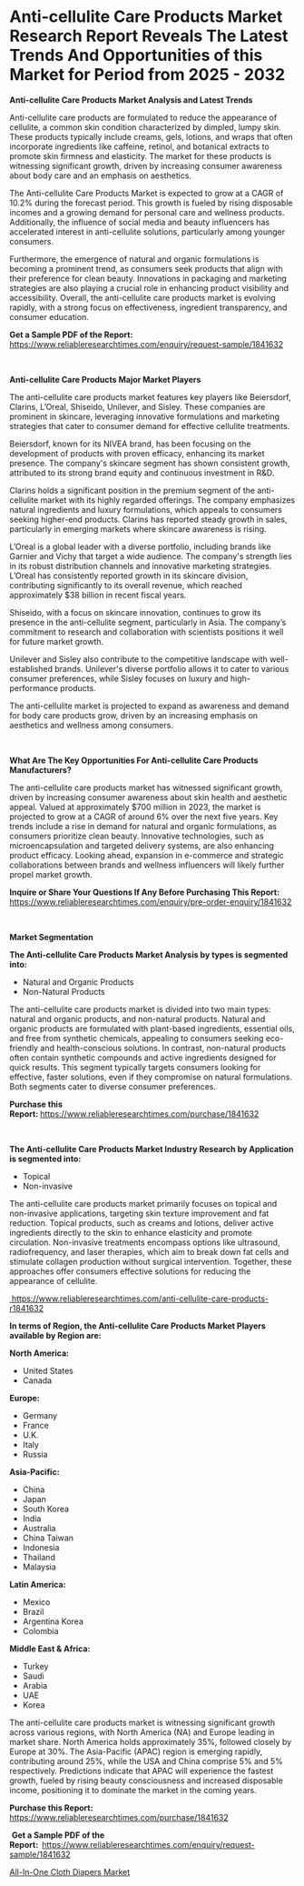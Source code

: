 <p><h1>Anti-cellulite Care Products Market Research Report Reveals The Latest Trends And Opportunities of this Market for Period from 2025 - 2032</h1></p><p><strong>Anti-cellulite Care Products Market Analysis and Latest Trends</strong></p>
<p><p>Anti-cellulite care products are formulated to reduce the appearance of cellulite, a common skin condition characterized by dimpled, lumpy skin. These products typically include creams, gels, lotions, and wraps that often incorporate ingredients like caffeine, retinol, and botanical extracts to promote skin firmness and elasticity. The market for these products is witnessing significant growth, driven by increasing consumer awareness about body care and an emphasis on aesthetics.</p><p>The Anti-cellulite Care Products Market is expected to grow at a CAGR of 10.2% during the forecast period. This growth is fueled by rising disposable incomes and a growing demand for personal care and wellness products. Additionally, the influence of social media and beauty influencers has accelerated interest in anti-cellulite solutions, particularly among younger consumers.</p><p>Furthermore, the emergence of natural and organic formulations is becoming a prominent trend, as consumers seek products that align with their preference for clean beauty. Innovations in packaging and marketing strategies are also playing a crucial role in enhancing product visibility and accessibility. Overall, the anti-cellulite care products market is evolving rapidly, with a strong focus on effectiveness, ingredient transparency, and consumer education.</p></p>
<p><strong>Get a Sample PDF of the Report:&nbsp;</strong> <a href="https://www.reliableresearchtimes.com/enquiry/request-sample/1841632?utm_campaign=2277&utm_medium=2&utm_source=Github&utm_content=ia&utm_term=10022025&utm_id=anti-cellulite-care-products">https://www.reliableresearchtimes.com/enquiry/request-sample/1841632</a></p>
<p>&nbsp;</p>
<p><strong>Anti-cellulite Care Products Major Market Players</strong></p>
<p><p>The anti-cellulite care products market features key players like Beiersdorf, Clarins, L’Oreal, Shiseido, Unilever, and Sisley. These companies are prominent in skincare, leveraging innovative formulations and marketing strategies that cater to consumer demand for effective cellulite treatments.</p><p>Beiersdorf, known for its NIVEA brand, has been focusing on the development of products with proven efficacy, enhancing its market presence. The company's skincare segment has shown consistent growth, attributed to its strong brand equity and continuous investment in R&D. </p><p>Clarins holds a significant position in the premium segment of the anti-cellulite market with its highly regarded offerings. The company emphasizes natural ingredients and luxury formulations, which appeals to consumers seeking higher-end products. Clarins has reported steady growth in sales, particularly in emerging markets where skincare awareness is rising.</p><p>L’Oreal is a global leader with a diverse portfolio, including brands like Garnier and Vichy that target a wide audience. The company's strength lies in its robust distribution channels and innovative marketing strategies. L’Oreal has consistently reported growth in its skincare division, contributing significantly to its overall revenue, which reached approximately $38 billion in recent fiscal years.</p><p>Shiseido, with a focus on skincare innovation, continues to grow its presence in the anti-cellulite segment, particularly in Asia. The company’s commitment to research and collaboration with scientists positions it well for future market growth.</p><p>Unilever and Sisley also contribute to the competitive landscape with well-established brands. Unilever's diverse portfolio allows it to cater to various consumer preferences, while Sisley focuses on luxury and high-performance products.</p><p>The anti-cellulite market is projected to expand as awareness and demand for body care products grow, driven by an increasing emphasis on aesthetics and wellness among consumers.</p></p>
<p>&nbsp;</p>
<p><strong>What Are The Key Opportunities For Anti-cellulite Care Products Manufacturers?</strong></p>
<p><p>The anti-cellulite care products market has witnessed significant growth, driven by increasing consumer awareness about skin health and aesthetic appeal. Valued at approximately $700 million in 2023, the market is projected to grow at a CAGR of around 6% over the next five years. Key trends include a rise in demand for natural and organic formulations, as consumers prioritize clean beauty. Innovative technologies, such as microencapsulation and targeted delivery systems, are also enhancing product efficacy. Looking ahead, expansion in e-commerce and strategic collaborations between brands and wellness influencers will likely further propel market growth.</p></p>
<p><strong>Inquire or Share Your Questions If Any Before Purchasing This Report:</strong> <a href="https://www.reliableresearchtimes.com/enquiry/pre-order-enquiry/1841632?utm_campaign=2277&utm_medium=2&utm_source=Github&utm_content=ia&utm_term=10022025&utm_id=anti-cellulite-care-products">https://www.reliableresearchtimes.com/enquiry/pre-order-enquiry/1841632</a></p>
<p>&nbsp;</p>
<p><strong>Market Segmentation</strong></p>
<p><strong>The Anti-cellulite Care Products Market Analysis by types is segmented into:</strong></p>
<p><ul><li>Natural and Organic Products</li><li>Non-Natural Products</li></ul></p>
<p><p>The anti-cellulite care products market is divided into two main types: natural and organic products, and non-natural products. Natural and organic products are formulated with plant-based ingredients, essential oils, and free from synthetic chemicals, appealing to consumers seeking eco-friendly and health-conscious solutions. In contrast, non-natural products often contain synthetic compounds and active ingredients designed for quick results. This segment typically targets consumers looking for effective, faster solutions, even if they compromise on natural formulations. Both segments cater to diverse consumer preferences.</p></p>
<p><strong>Purchase this Report:&nbsp;</strong><a href="https://www.reliableresearchtimes.com/purchase/1841632?utm_campaign=2277&utm_medium=2&utm_source=Github&utm_content=ia&utm_term=10022025&utm_id=anti-cellulite-care-products">https://www.reliableresearchtimes.com/purchase/1841632</a></p>
<p>&nbsp;</p>
<p><strong>The Anti-cellulite Care Products Market Industry Research by Application is segmented into:</strong></p>
<p><ul><li>Topical</li><li>Non-invasive</li></ul></p>
<p><p>The anti-cellulite care products market primarily focuses on topical and non-invasive applications, targeting skin texture improvement and fat reduction. Topical products, such as creams and lotions, deliver active ingredients directly to the skin to enhance elasticity and promote circulation. Non-invasive treatments encompass options like ultrasound, radiofrequency, and laser therapies, which aim to break down fat cells and stimulate collagen production without surgical intervention. Together, these approaches offer consumers effective solutions for reducing the appearance of cellulite.</p></p>
<p><a href="https://www.reliableresearchtimes.com/anti-cellulite-care-products-r1841632?utm_campaign=2277&utm_medium=2&utm_source=Github&utm_content=ia&utm_term=10022025&utm_id=anti-cellulite-care-products">&nbsp;https://www.reliableresearchtimes.com/anti-cellulite-care-products-r1841632</a></p>
<p><strong>In terms of Region, the Anti-cellulite Care Products Market Players available by Region are:</strong></p>
<p>
    <p> <strong> North America: </strong>
        <ul>
            <li>United States</li>
            <li>Canada</li>
        </ul>
        </p> 
    <p> <strong> Europe: </strong>
        <ul>
            <li>Germany</li>
            <li>France</li>
            <li>U.K.</li>
            <li>Italy</li>
            <li>Russia</li>
        </ul>
        </p> 
    <p> <strong> Asia-Pacific: </strong>
        <ul>
            <li>China</li>
            <li>Japan</li>
            <li>South Korea</li>
            <li>India</li>
            <li>Australia</li>
            <li>China Taiwan</li>
            <li>Indonesia</li>
            <li>Thailand</li>
            <li>Malaysia</li>
        </ul>
        </p> 
    <p> <strong> Latin America: </strong>
        <ul>
            <li>Mexico</li>
            <li>Brazil</li>
            <li>Argentina Korea</li>
            <li>Colombia</li>
        </ul>
        </p> 
    <p> <strong> Middle East & Africa: </strong>
        <ul>
            <li>Turkey</li>
            <li>Saudi</li>
            <li>Arabia</li>
            <li>UAE</li>
            <li>Korea</li>
        </ul>
    </p>
    </p>
<p><p>The anti-cellulite care products market is witnessing significant growth across various regions, with North America (NA) and Europe leading in market share. North America holds approximately 35%, followed closely by Europe at 30%. The Asia-Pacific (APAC) region is emerging rapidly, contributing around 25%, while the USA and China comprise 5% and 5% respectively. Predictions indicate that APAC will experience the fastest growth, fueled by rising beauty consciousness and increased disposable income, positioning it to dominate the market in the coming years.</p></p>
<p><strong>Purchase this Report: </strong><a href="https://www.reliableresearchtimes.com/purchase/1841632?utm_campaign=2277&utm_medium=2&utm_source=Github&utm_content=ia&utm_term=10022025&utm_id=anti-cellulite-care-products">https://www.reliableresearchtimes.com/purchase/1841632</a></p>
<p>&nbsp;<strong>Get a Sample PDF of the Report:&nbsp;&nbsp;</strong><a href="https://www.reliableresearchtimes.com/enquiry/request-sample/1841632?utm_campaign=2277&utm_medium=2&utm_source=Github&utm_content=ia&utm_term=10022025&utm_id=anti-cellulite-care-products">https://www.reliableresearchtimes.com/enquiry/request-sample/1841632</a></p>
<p><strong></strong></p>
<p><p><a href="https://github.com/stephaniwo144/Market-Research-Report-List-1/blob/main/all-in-one-cloth-diapers-market.md?utm_campaign=2277&utm_medium=2&utm_source=Github&utm_content=ia&utm_term=10022025&utm_id=anti-cellulite-care-products">All-In-One Cloth Diapers Market</a></p></p>
